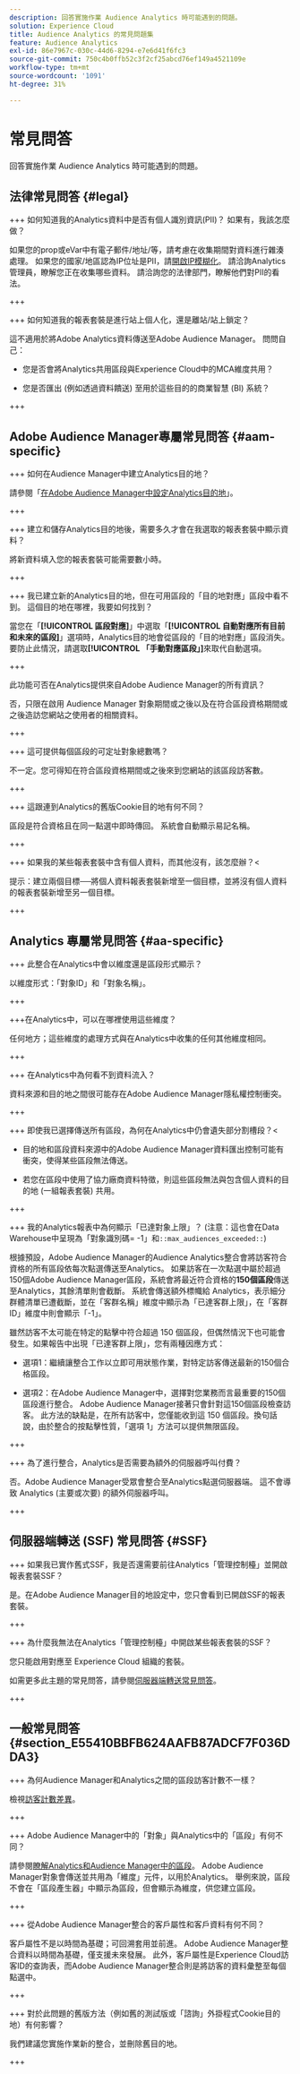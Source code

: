 ```yaml
---
description: 回答實施作業 Audience Analytics 時可能遇到的問題。
solution: Experience Cloud
title: Audience Analytics 的常見問題集
feature: Audience Analytics
exl-id: 86e7967c-030c-44d6-8294-e7e6d41f6fc3
source-git-commit: 750c4b0ffb52c3f2cf25abcd76ef149a4521109e
workflow-type: tm+mt
source-wordcount: '1091'
ht-degree: 31%

---
```


# 常見問答

回答實施作業 Audience Analytics 時可能遇到的問題。

## 法律常見問答 {#legal}

+++ 如何知道我的Analytics資料中是否有個人識別資訊(PII)？ 如果有，我該怎麼做？

如果您的prop或eVar中有電子郵件/地址/等，請考慮在收集期間對資料進行雜湊處理。 如果您的國家/地區認為IP位址是PII，請[開啟IP模糊化](https://experienceleague.adobe.com/docs/analytics/admin/admin-tools/exclude-ip.html)。 請洽詢Analytics管理員，瞭解您正在收集哪些資料。 請洽詢您的法律部門，瞭解他們對PII的看法。

+++

+++ 如何知道我的報表套裝是進行站上個人化，還是離站/站上鎖定？

這不適用於將Adobe Analytics資料傳送至Adobe Audience Manager。 問問自己：

* 您是否會將Analytics共用區段與Experience Cloud中的MCA維度共用？

* 您是否匯出 (例如透過資料饋送) 至用於這些目的的商業智慧 (BI) 系統？

+++

## Adobe Audience Manager專屬常見問答 {#aam-specific}

+++ 如何在Audience Manager中建立Analytics目的地？

請參閱「[在Adobe Audience Manager中設定Analytics目的地](https://experienceleague.adobe.com/docs/audience-manager/user-guide/features/destinations/experience-cloud-destinations/create-analytics-destination.html)」。

+++

+++ 建立和儲存Analytics目的地後，需要多久才會在我選取的報表套裝中顯示資料？

將新資料填入您的報表套裝可能需要數小時。

+++

+++ 我已建立新的Analytics目的地，但在可用區段的「目的地對應」區段中看不到。 這個目的地在哪裡，我要如何找到？

當您在「**[!UICONTROL 區段對應]**」中選取「**[!UICONTROL 自動對應所有目前和未來的區段]**」選項時，Analytics目的地會從區段的「目的地對應」區段消失。 要防止此情況，請選取&#x200B;**[!UICONTROL 「手動對應區段」]**&#x200B;來取代自動選項。

+++

此功能可否在Analytics提供來自Adobe Audience Manager的所有資訊？

否，只限在啟用 Audience Manager 對象期間或之後以及在符合區段資格期間或之後造訪您網站之使用者的相關資料。

+++

+++ 這可提供每個區段的可定址對象總數嗎？

不一定。您可得知在符合區段資格期間或之後來到您網站的該區段訪客數。

+++

+++ 這跟連到Analytics的舊版Cookie目的地有何不同？

區段是符合資格且在同一點選中即時傳回。 系統會自動顯示易記名稱。

+++

+++ 如果我的某些報表套裝中含有個人資料，而其他沒有，該怎麼辦？&lt;

提示：建立兩個目標──將個人資料報表套裝新增至一個目標，並將沒有個人資料的報表套裝新增至另一個目標。

+++

## Analytics 專屬常見問答 {#aa-specific}

+++ 此整合在Analytics中會以維度還是區段形式顯示？

以維度形式：「對象ID」和「對象名稱」。

+++

+++在Analytics中，可以在哪裡使用這些維度？

任何地方；這些維度的處理方式與在Analytics中收集的任何其他維度相同。

+++

+++ 在Analytics中為何看不到資料流入？

資料來源和目的地之間很可能存在Adobe Audience Manager隱私權控制衝突。

+++

+++ 即使我已選擇傳送所有區段，為何在Analytics中仍會遺失部分割槽段？&lt;

* 目的地和區段資料來源中的Adobe Audience Manager資料匯出控制可能有衝突，使得某些區段無法傳送。

* 若您在區段中使用了協力廠商資料特徵，則這些區段無法與包含個人資料的目的地 (一組報表套裝) 共用。

+++

+++ 我的Analytics報表中為何顯示「已達對象上限」？ (注意：這也會在Data Warehouse中呈現為「對象識別碼= -1」和`::max_audiences_exceeded::`)

根據預設，Adobe Audience Manager的Audience Analytics整合會將訪客符合資格的所有區段依每次點選傳送至Analytics。 如果訪客在一次點選中屬於超過150個Adobe Audience Manager區段，系統會將最近符合資格的&#x200B;**150個區段**&#x200B;傳送至Analytics，其餘清單則會截斷。 系統會傳送額外標幟給 Analytics，表示細分群體清單已遭截斷，並在「客群名稱」維度中顯示為「已達客群上限」，在「客群 ID」維度中則會顯示「-1」。

雖然訪客不太可能在特定的點擊中符合超過 150 個區段，但偶然情況下也可能會發生。如果報告中出現「已達客群上限」，您有兩種因應方式：

* 選項1：繼續讓整合工作以立即可用狀態作業，對特定訪客傳送最新的150個合格區段。

* 選項2：在Adobe Audience Manager中，選擇對您業務而言最重要的150個區段進行整合。 Adobe Audience Manager接著只會針對這150個區段檢查訪客。 此方法的缺點是，在所有訪客中，您僅能收到這 150 個區段。換句話說，由於整合的按點擊性質，「選項 1」方法可以提供無限區段。

+++

+++ 為了進行整合，Analytics是否需要為額外的伺服器呼叫付費？

否。Adobe Audience Manager受眾會整合至Analytics點選伺服器端。 這不會導致 Analytics (主要或次要) 的額外伺服器呼叫。

+++

## 伺服器端轉送 (SSF) 常見問答 {#SSF}

+++ 如果我已實作舊式SSF，我是否還需要前往Analytics「管理控制檯」並開啟報表套裝SSF？

是。在Adobe Audience Manager目的地設定中，您只會看到已開啟SSF的報表套裝。

+++

+++ 為什麼我無法在Analytics「管理控制檯」中開啟某些報表套裝的SSF？

您只能啟用對應至 Experience Cloud 組織的套裝。

如需更多此主題的常見問答，請參閱[伺服器端轉送常見問答](/help/admin/admin/c-manage-report-suites/c-edit-report-suites/general/c-server-side-forwarding/ssf-faq.md)。

+++

## 一般常見問答 {#section_E55410BBFB624AAFB87ADCF7F036DDA3}

+++ 為何Audience Manager和Analytics之間的區段訪客計數不一樣？

檢視[訪客計數差異](/help/integrate/c-audience-analytics/visitor-count-reconciliation.md)。

+++

+++ Adobe Audience Manager中的「對象」與Analytics中的「區段」有何不同？

請參閱[瞭解Analytics和Audience Manager中的區段](/help/integrate/c-audience-analytics/aam-analytics-segments.md)。 Adobe Audience Manager對象會傳送並共用為「維度」元件，以用於Analytics。 舉例來說，區段不會在「區段產生器」中顯示為區段，但會顯示為維度，供您建立區段。

+++

+++ 從Adobe Audience Manager整合的客戶屬性和客戶資料有何不同？

客戶屬性不是以時間為基礎；可回溯套用並前進。 Adobe Audience Manager整合資料以時間為基礎，僅支援未來發展。 此外，客戶屬性是Experience Cloud訪客ID的查詢表，而Adobe Audience Manager整合則是將訪客的資料彙整至每個點選中。

+++

+++ 對於此問題的舊版方法（例如舊的測試版或「諮詢」外掛程式Cookie目的地）有何影響？

我們建議您實施作業新的整合，並刪除舊目的地。

+++
